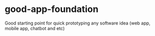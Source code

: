 # good-app-foundation
Good starting point for quick prototyping any software idea (web app, mobile app, chatbot and etc)
